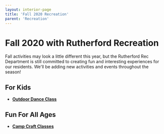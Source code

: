 ```yaml
---
layout: interior-page
title: 'Fall 2020 Recreation'
parent: 'Recreation'
---
```

# Fall 2020 with Rutherford Recreation

Fall activities may look a little different this year, but the Rutherford Rec Department is still committed to creating fun and interesting experiences for our residents. 
We'll be adding new activities and events throughout the season!

## For Kids

* [**Outdoor Dance Class**](../2020/08/14/outdoor-dance/)


## Fun For All Ages

* [**Camp Craft Classes**](../2020/06/25/virtual-craft-classes/)
